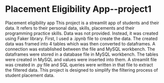 # Placement Eligibility App--project1
Placement eligibility app
This project is a streamlit app of students and their data. 
It refers to their personal data, skills, placements and their programming practice skills.
Data was not provided. Instead, it was created using Faker library.
First, I used a .ipynb file to create the data.
The created data was framed into 4 tables which was then converted to dataframes.
A connection was established between the file and MySQL workbench.
The dataframes were stored in a database file in MySQL workbench.
The tables were created in MySQL and values were inserted into them.
A streamlit file was created in .py file and SQL queries were written in that file to extract the filtered data.
This project is designed to simplify the filtering process of student placement data.













